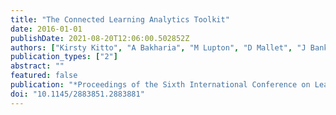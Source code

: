 ```yaml
---
title: "The Connected Learning Analytics Toolkit"
date: 2016-01-01
publishDate: 2021-08-20T12:06:00.502852Z
authors: ["Kirsty Kitto", "A Bakharia", "M Lupton", "D Mallet", "J Banks", "P Bruza", "A Pardo", " ..."]
publication_types: ["2"]
abstract: ""
featured: false
publication: "*Proceedings of the Sixth International Conference on Learning Analytics łdots*"
doi: "10.1145/2883851.2883881"
---
```


